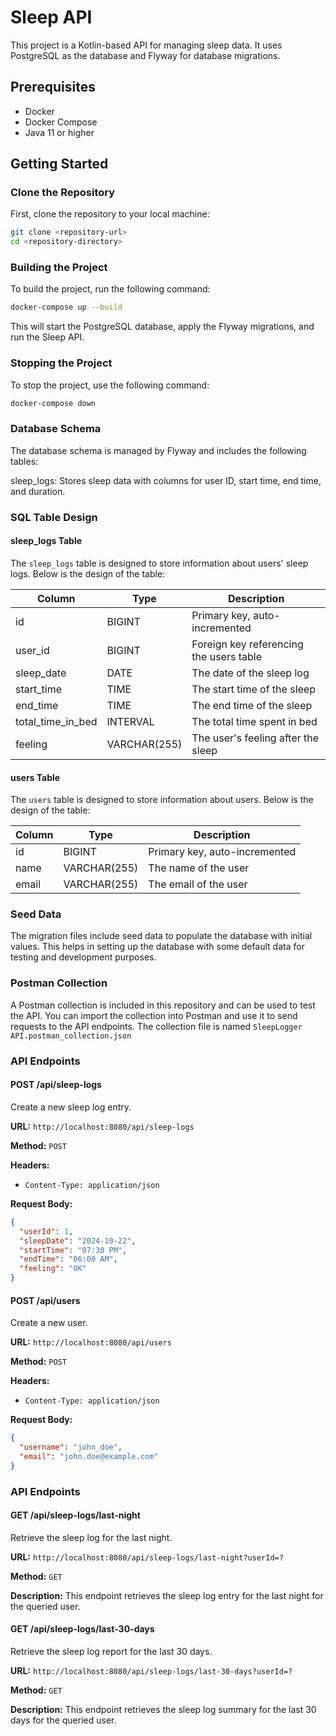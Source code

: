 # Sleep API

This project is a Kotlin-based API for managing sleep data. It uses PostgreSQL as the database and Flyway for database migrations.

## Prerequisites

- Docker
- Docker Compose
- Java 11 or higher

## Getting Started

### Clone the Repository

First, clone the repository to your local machine:

```sh
git clone <repository-url>
cd <repository-directory>
```

### Building the Project


To build the project, run the following command:


```sh
docker-compose up --build
```

This will start the PostgreSQL database, apply the Flyway migrations, and run the Sleep API.


### Stopping the Project


To stop the project, use the following command:


```sh
docker-compose down
```

### Database Schema


The database schema is managed by Flyway and includes the following tables:

sleep_logs: Stores sleep data with columns for user ID, start time, end time, and duration.

### SQL Table Design

#### sleep_logs Table

The `sleep_logs` table is designed to store information about users' sleep logs. Below is the design of the table:

| Column            | Type         | Description                              |
|-------------------|--------------|------------------------------------------|
| id                | BIGINT       | Primary key, auto-incremented            |
| user_id           | BIGINT       | Foreign key referencing the users table  |
| sleep_date        | DATE         | The date of the sleep log                |
| start_time        | TIME         | The start time of the sleep              |
| end_time          | TIME         | The end time of the sleep                |
| total_time_in_bed | INTERVAL     | The total time spent in bed              |
| feeling           | VARCHAR(255) | The user's feeling after the sleep       |


#### users Table

The `users` table is designed to store information about users. Below is the design of the table:

| Column    | Type         | Description                   |
|-----------|--------------|-------------------------------|
| id        | BIGINT       | Primary key, auto-incremented |
| name      | VARCHAR(255) | The name of the user          |
| email     | VARCHAR(255) | The email of the user         |

### Seed Data

The migration files include seed data to populate the database with initial values. This helps in setting up the database with some default data for testing and development purposes.


### Postman Collection
A Postman collection is included in this repository and can be used to test the API. You can import the collection into Postman and use it to send requests to the API endpoints. The collection file is named ```SleepLogger API.postman_collection.json```

### API Endpoints


#### POST /api/sleep-logs

Create a new sleep log entry.

**URL:** `http://localhost:8080/api/sleep-logs`

**Method:** `POST`

**Headers:**
- `Content-Type: application/json`

**Request Body:**
```json
{
  "userId": 1,
  "sleepDate": "2024-10-22",
  "startTime": "07:30 PM",
  "endTime": "06:00 AM",
  "feeling": "OK"
}
```

#### POST /api/users

Create a new user.

**URL:** `http://localhost:8080/api/users`

**Method:** `POST`

**Headers:**
- `Content-Type: application/json`

**Request Body:**
```json
{
  "username": "john_doe",
  "email": "john.doe@example.com"
}

```
### API Endpoints

#### GET /api/sleep-logs/last-night

Retrieve the sleep log for the last night.

**URL:** `http://localhost:8080/api/sleep-logs/last-night?userId=?`

**Method:** `GET`

**Description:**
This endpoint retrieves the sleep log entry for the last night for the queried user.


#### GET /api/sleep-logs/last-30-days

Retrieve the sleep log report for the last 30 days.

**URL:** `http://localhost:8080/api/sleep-logs/last-30-days?userId=?`

**Method:** `GET`

**Description:**
This endpoint retrieves the sleep log summary for the last 30 days for the queried user.

